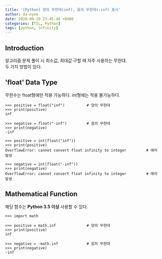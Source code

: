 ```yaml
---
title: '[Python] 양의 무한대(inf), 음의 무한대(-inf) 표시'
author: da-nyee
date: 2020-09-20 23:45:48 +0900
categories: [TIL, Python]
tags: [python, infinity]
---
```


## Introduction

알고리즘 문제 풀이 시 최소값, 최대값 구할 때 자주 사용하는 무한대.<br/>
두 가지 방법이 있다.

## 'float' Data Type

무한수는 float형에만 적용 가능하다. int형에는 적용 불가능하다.
```
>>> positive = float("inf")          # 양의 무한대
>>> print(positive)
inf

>>> negative = float("-inf")         # 음의 무한대
>>> print(negative)
-inf

>>> positive = int(float("inf"))
>>> print(positive)
OverflowError: cannot convert float infinity to integer         # 에러 발생

>>> negative = int(float("-inf"))
>>> print(negative)
OverflowError: cannot convert float infinity to integer         # 에러 발생
```

## Mathematical Function

해당 함수는 <b>Python 3.5 이상</b> 사용할 수 있다.
```
>>> import math

>>> positive = math.inf              # 양의 무한대
>>> print(positive)
inf

>>> negative = -math.inf             # 음의 무한대
>>> print(negative)
-inf
```